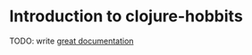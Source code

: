 # Introduction to clojure-hobbits

TODO: write [great documentation](http://jacobian.org/writing/what-to-write/)
